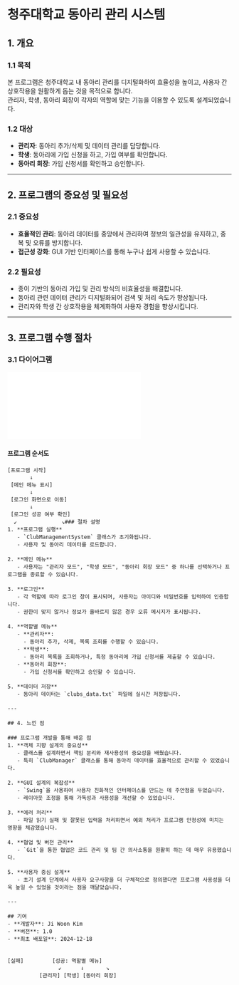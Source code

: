 # 청주대학교 동아리 관리 시스템

## 1. 개요

### 1.1 목적
본 프로그램은 청주대학교 내 동아리 관리를 디지털화하여 효율성을 높이고, 사용자 간 상호작용을 원활하게 돕는 것을 목적으로 합니다.  
관리자, 학생, 동아리 회장이 각자의 역할에 맞는 기능을 이용할 수 있도록 설계되었습니다.

### 1.2 대상
- **관리자**: 동아리 추가/삭제 및 데이터 관리를 담당합니다.
- **학생**: 동아리에 가입 신청을 하고, 가입 여부를 확인합니다.
- **동아리 회장**: 가입 신청서를 확인하고 승인합니다.

---

## 2. 프로그램의 중요성 및 필요성

### 2.1 중요성
- **효율적인 관리**: 동아리 데이터를 중앙에서 관리하여 정보의 일관성을 유지하고, 중복 및 오류를 방지합니다.
- **접근성 강화**: GUI 기반 인터페이스를 통해 누구나 쉽게 사용할 수 있습니다.

### 2.2 필요성
- 종이 기반의 동아리 가입 및 관리 방식의 비효율성을 해결합니다.
- 동아리 관련 데이터 관리가 디지털화되어 검색 및 처리 속도가 향상됩니다.
- 관리자와 학생 간 상호작용을 체계화하여 사용자 경험을 향상시킵니다.

---

## 3. 프로그램 수행 절차

### 3.1 다이어그램
![클래스 다이어그램](./club.pdf)

#### **프로그램 순서도**
```plaintext
[프로그램 시작]
       ↓
 [메인 메뉴 표시]
       ↓
 [로그인 화면으로 이동]
       ↓
 [로그인 성공 여부 확인]
  ↙              ↘### 절차 설명
1. **프로그램 실행**
   - `ClubManagementSystem` 클래스가 초기화됩니다.
   - 사용자 및 동아리 데이터를 로드합니다.

2. **메인 메뉴**
   - 사용자는 "관리자 모드", "학생 모드", "동아리 회장 모드" 중 하나를 선택하거나 프로그램을 종료할 수 있습니다.

3. **로그인**
   - 각 역할에 따라 로그인 창이 표시되며, 사용자는 아이디와 비밀번호를 입력하여 인증합니다.
   - 권한이 맞지 않거나 정보가 올바르지 않은 경우 오류 메시지가 표시됩니다.

4. **역할별 메뉴**
   - **관리자**:
     - 동아리 추가, 삭제, 목록 조회를 수행할 수 있습니다.
   - **학생**:
     - 동아리 목록을 조회하거나, 특정 동아리에 가입 신청서를 제출할 수 있습니다.
   - **동아리 회장**:
     - 가입 신청서를 확인하고 승인할 수 있습니다.

5. **데이터 저장**
   - 동아리 데이터는 `clubs_data.txt` 파일에 실시간 저장됩니다.

---

## 4. 느낀 점

### 프로그램 개발을 통해 배운 점
1. **객체 지향 설계의 중요성**
   - 클래스를 설계하면서 책임 분리와 재사용성의 중요성을 배웠습니다.
   - 특히 `ClubManager` 클래스를 통해 동아리 데이터를 효율적으로 관리할 수 있었습니다.

2. **GUI 설계의 복잡성**
   - `Swing`을 사용하여 사용자 친화적인 인터페이스를 만드는 데 주안점을 두었습니다.
   - 레이아웃 조정을 통해 가독성과 사용성을 개선할 수 있었습니다.

3. **에러 처리**
   - 파일 읽기 실패 및 잘못된 입력을 처리하면서 예외 처리가 프로그램 안정성에 미치는 영향을 체감했습니다.

4. **협업 및 버전 관리**
   - `Git`을 통한 협업은 코드 관리 및 팀 간 의사소통을 원활히 하는 데 매우 유용했습니다.

5. **사용자 중심 설계**
   - 초기 설계 단계에서 사용자 요구사항을 더 구체적으로 정의했다면 프로그램 사용성을 더욱 높일 수 있었을 것이라는 점을 깨달았습니다.

---

## 기여
- **개발자**: Ji Woon Kim
- **버전**: 1.0
- **최초 배포일**: 2024-12-18


[실패]         [성공: 역할별 메뉴]
                ↙      ↓       ↘
          [관리자] [학생] [동아리 회장]

